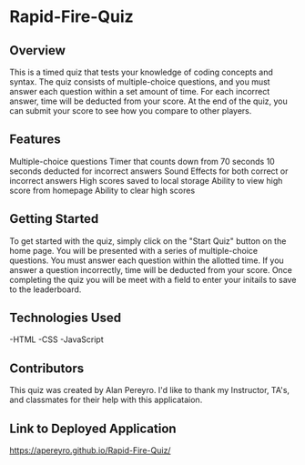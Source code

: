 # Rapid-Fire-Quiz

## Overview

This is a timed quiz that tests your knowledge of coding concepts and syntax. The quiz consists of multiple-choice questions, and you must answer each question within a set amount of time. For each incorrect answer, time will be deducted from your score. At the end of the quiz, you can submit your score to see how you compare to other players.

## Features

Multiple-choice questions
Timer that counts down from 70 seconds
10 seconds deducted for incorrect answers
Sound Effects for both correct or incorrect answers
High scores saved to local storage
Ability to view high score from homepage
Ability to clear high scores

## Getting Started

To get started with the quiz, simply click on the "Start Quiz" button on the home page. You will be presented with a series of multiple-choice questions. You must answer each question within the allotted time. If you answer a question incorrectly, time will be deducted from your score. Once completing the quiz you will be meet with a field to enter your initails to save to the leaderboard.

## Technologies Used

-HTML
-CSS
-JavaScript

## Contributors

This quiz was created by Alan Pereyro. I'd like to thank my Instructor, TA's, and classmates for their help with this applicataion.

## Link to Deployed Application 

https://apereyro.github.io/Rapid-Fire-Quiz/